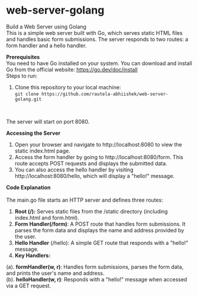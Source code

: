 # web-server-golang
Build a Web Server using Golang <br>
This is a simple web server built with Go, which serves static HTML files and handles basic form submissions. The server responds to two routes: a form handler and a hello handler.


**Prerequisites** <br>
You need to have Go installed on your system. You can download and install Go from the official website: https://go.dev/doc/install<br>
Steps to run:
<br>
1. Clone this repository to your local machine:<br>
``git clone https://github.com/rautela-abhiishek/web-server-golang.git``
<br>

The server will start on port 8080.<br>

**Accessing the Server**
1. Open your browser and navigate to http://localhost:8080 to view the static index.html page.
2. Access the form handler by going to http://localhost:8080/form. This route accepts POST requests and displays the submitted data.
3. You can also access the hello handler by visiting http://localhost:8080/hello, which will display a "hello!" message.

**Code Explanation** <br>
<br>
The main.go file starts an HTTP server and defines three routes:
<br>
1. **Root (/):** Serves static files from the /static directory (including index.html and form.html).
2. **Form** **Handler(/form)**: A POST route that handles form submissions. It parses the form data and displays the name and address provided by the user.<br>
3. **Hello Handler** (/hello): A simple GET route that responds with a "hello!" message.<br>
4. **Key Handlers:** <br>

(a). **formHandler(w, r)**: Handles form submissions, parses the form data, and prints the user's name and address.<br>
(b). **helloHandler(w, r)**: Responds with a "hello!" message when accessed via a GET request.
